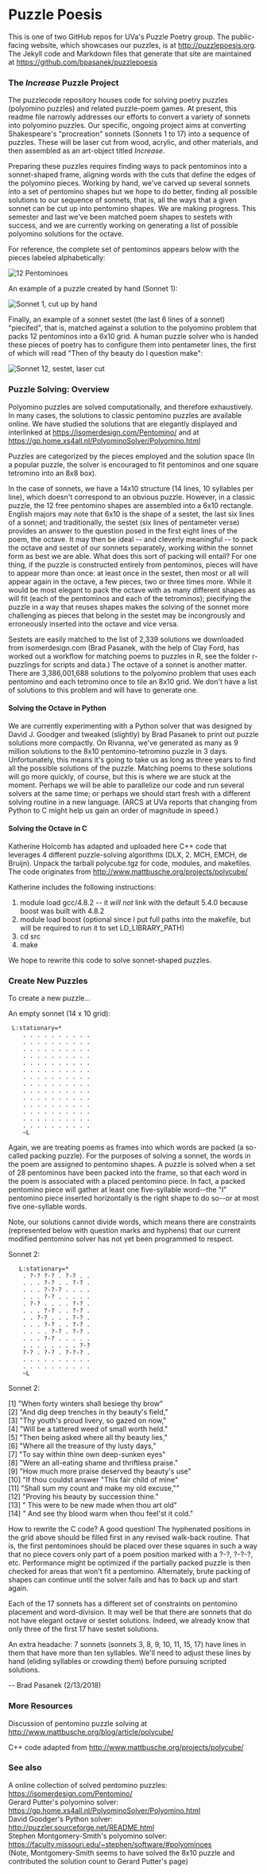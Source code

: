 # Puzzle Poesis
This is one of two GitHub repos for UVa's Puzzle Poetry group. The public-facing website, which showcases our puzzles, is at http://puzzlepoesis.org. The Jekyll code and Markdown files that generate that site are maintained at https://github.com/bpasanek/puzzlepoesis

### The _Increase_ Puzzle Project

The puzzlecode repository houses code for solving poetry puzzles (polyomino puzzles) and related puzzle-poem games. At present, this readme file narrowly addresses our efforts to convert a variety of sonnets into polyomino puzzles. Our specific, ongoing project aims at converting Shakespeare's "procreation" sonnets (Sonnets 1 to 17) into a sequence of puzzles. These will be laser cut from wood, acrylic, and other materials, and then assembled as an art-object titled _Increase_. 

Preparing these puzzles requires finding ways to pack pentominos into a sonnet-shaped frame, aligning words with the cuts that define the edges of the polyomino pieces. Working by hand, we've carved up several sonnets into a set of pentomino shapes but we hope to do better, finding all possible solutions to our sequence of sonnets, that is, all the ways that a given sonnet can be cut up into pentomino shapes. We are making progress. This semester and last we've been matched poem shapes to sestets with success, and we are currently working on generating a list of possible polyomino solutions for the octave.

For reference, the complete set of pentominos appears below with the pieces labeled alphabetically:

![12 Pentominoes](/images/pentominoes.jpg)

An example of a puzzle created by hand (Sonnet 1):

![Sonnet 1, cut up by hand](/images/sonnet1.jpg)

Finally, an example of a sonnet sestet (the last 6 lines of a sonnet) "piecifed", that is, matched against a solution to the polyomino problem that packs 12 pentominos into a 6x10 grid. A human puzzle solver who is handed these pieces of poetry has to configure them into pentameter lines, the first of which will read "Then of thy beauty do I question make": 

![Sonnet 12, sestet, laser cut](/images/sonnet12-sestet-wb.jpg)

### Puzzle Solving: Overview

Polyomino puzzles are solved computationally, and therefore exhaustively. In many cases, the solutions to classic pentomino puzzles are available online. We have studied the solutions that are elegantly displayed and interlinked at https://isomerdesign.com/Pentomino/ and at https://gp.home.xs4all.nl/PolyominoSolver/Polyomino.html

Puzzles are categorized by the pieces employed and the solution space (In a popular puzzle, the  solver is encouraged to fit pentominos and one square tetromino into an 8x8 box). 

In the case of sonnets, we have a 14x10 structure (14 lines, 10 syllables per line), which doesn't correspond to an obvious puzzle. However, in a classic puzzle, the 12 free pentomino shapes are assembled into a 6x10 rectangle. English majors may note that 6x10 is the shape of a sestet, the last six lines of a sonnet; and traditionally, the sestet (six lines of pentameter verse) provides an answer to the question posed in the first eight lines of the poem, the octave. It may then be ideal -- and cleverly meaningful -- to pack the octave and sestet of our sonnets separately, working within the sonnet form as best we are able. What does this sort of packing will entail? For one thing, if the puzzle is constructed entirely from pentominos, pieces will have to appear more than once: at least once in the sestet, then most or all will appear again in the octave, a few pieces, two or three times more. While it would be most elegant to pack the octave with as many different shapes as will fit (each of the pentominos and each of the tetrominos); piecifying the puzzle in a way that reuses shapes makes the solving of the sonnet more challenging as pieces that belong in the sestet may be incongrously and erroneously inserted into the octave and vice versa.

Sestets are easily matched to the list of 2,339 solutions we downloaded from isomerdesign.com (Brad Pasanek, with the help of Clay Ford, has worked out a workflow for matching poems to puzzles in R, see the folder r-puzzlings for scripts and data.) The octave of a sonnet is another matter. There are 3,386,001,688 solutions to the polyomino problem that uses each pentomino and each tetromino once to tile an 8x10 grid. We don't have a list of solutions to this problem and will have to generate one.

#### Solving the Octave in Python

We are currently experimenting with a Python solver that was designed by David J. Goodger and tweaked (slightly) by Brad Pasanek to print out puzzle solutions more compactly. On Rivanna, we've generated as many as 9 million solutions to the 8x10 pentomino-tetromino puzzle in 3 days. Unfortunately, this means it's going to take us as long as three years to find all the possible solutions of the puzzle. Matching poems to these solutions will go more quickly, of course, but this is where we are stuck at the moment. Perhaps we will be able to parallelize our code and run several solvers at the same time; or perhaps we should start fresh with a different solving routine in a new language. (ARCS at UVa reports that changing from Python to C might help us gain an order of magnitude in speed.)

#### Solving the Octave in C
Katherine Holcomb has adapted and uploaded here C++ code that leverages 4 different puzzle-solving algorithms (DLX, 2. MCH, EMCH, de Bruijn). Unpack the tarball polycube.tgz for code, modules, and makefiles. The code originates from http://www.mattbusche.org/projects/polycube/

Katherine includes the following instructions:
1. module load gcc/4.8.2  -- it *will not* link with the default 5.4.0 because boost was built with 4.8.2
2. module load boost (optional since I put full paths into the makefile, but will be required to run it to set LD_LIBRARY_PATH)
3. cd src
4. make

We hope to rewrite this code to solve sonnet-shaped puzzles. 
    
### Create New Puzzles
To create a new puzzle...

An empty sonnet (14 x 10 grid):

     L:stationary=*
        . . . . . . . . . .
        . . . . . . . . . .
        . . . . . . . . . .
        . . . . . . . . . .
        . . . . . . . . . .
        . . . . . . . . . .
        . . . . . . . . . .
        . . . . . . . . . .
        . . . . . . . . . .
        . . . . . . . . . .
        . . . . . . . . . .
        . . . . . . . . . .
        . . . . . . . . . .
        . . . . . . . . . .
        ~L
  
Again, we are treating poems as frames into which words are packed (a so-called packing puzzle). For the purposes of solving a sonnet, the words in the poem are assigned to pentomino shapes. A puzzle is solved when a set of 28 pentominos have been packed into the frame, so that each word in the poem is associated with a placed pentomino piece. In fact, a packed pentomino piece will gather at least one five-syllable word--the "I" pentomino piece inserted horizontally is the right shape to do so--or at most five one-syllable words. 

Note, our solutions cannot divide words, which means there are constraints (represented below with question marks and hyphens) that our current modified pentomino solver has not yet been programmed to respect.
  
  Sonnet 2:
  
       L:stationary=*
        . ?-? ?-? . ?-? . .
        . . . ?-? . . ?-? .
        . . . ?-?-? . . . .
        . . . ?-? . . . . .
        . ?-? . . . . ?-? .
        . . . ?-? . . ?-? .
        . . ?-? . . . ?-? .
        . . . ?-? . . ?-? .
        . . . . ?-? . ?-? .
        . . . ?-? . . . . .
        . . . . . . . . ?-?
        ?-? . ?-? . ?-?-? .
        . . . . . . . . . .
        . . . . . . . . . .
        ~L
  
 Sonnet 2:
 
 [1] "When forty winters shall besiege thy brow"          
 [2] "And dig deep trenches in thy beauty's field,"       
 [3] "Thy youth's proud livery, so gazed on now,"         
 [4] "Will be a tattered weed of small worth held."       
 [5] "Then being asked where all thy beauty lies,"        
 [6] "Where all the treasure of thy lusty days,"          
 [7] "To say within thine own deep-sunken eyes"           
 [8] "Were an all-eating shame and thriftless praise."    
 [9] "How much more praise deserved thy beauty's use"     
[10] "If thou couldst answer \"This fair child of mine"   
[11] "Shall sum my count and make my old excuse,\""       
[12] "Proving his beauty by succession thine."            
[13] "  This were to be new made when thou art old"       
[14] "  And see thy blood warm when thou feel'st it cold."

How to rewrite the C code? A good question! The hyphenated positions in the grid above should be filled first in any revised walk-back routine. That is, the first pentominoes should be placed over these squares in such a way that no piece covers only part of a poem position marked with a ?-?, ?-?-?, etc. Performance might be optimized if the partially packed puzzle is then checked for areas that won't fit a pentomino. Alternately, brute packing of shapes can continue until the solver fails and has to back up and start again.

Each of the 17 sonnets has a different set of constraints on pentomino placement and word-division. It may well be that there are sonnets that do not have elegant octave or sestet solutions. Indeed, we already know that only three of the first 17 have sestet solutions. 

An extra headache: 7 sonnets (sonnets 3, 8, 9, 10, 11, 15, 17) have lines in them that have more than ten syllables. We'll need to adjust these lines by hand (eliding syllables or crowding them) before pursuing scripted solutions.

-- Brad Pasanek (2/13/2018)

### More Resources
Discussion of pentomino puzzle solving at
http://www.mattbusche.org/blog/article/polycube/

C++ code adapted from http://www.mattbusche.org/projects/polycube/

### See also
A online collection of solved pentomino puzzles: https://isomerdesign.com/Pentomino/   
Gerard Putter's polyomino solver: https://gp.home.xs4all.nl/PolyominoSolver/Polyomino.html  
David Goodger's Python solver: http://puzzler.sourceforge.net/README.html  
Stephen Montgomery-Smith's polyomino solver: https://faculty.missouri.edu/~stephen/software/#polyominoes  
(Note, Montgomery-Smith seems to have solved the 8x10 puzzle and contributed the solution count to Gerard Putter's page)
